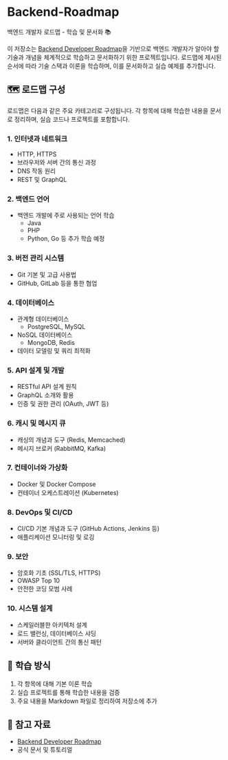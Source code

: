 # Backend-Roadmap  
백엔드 개발자 로드맵 - 학습 및 문서화 📚  

이 저장소는 [Backend Developer Roadmap](https://roadmap.sh/backend)을 기반으로 백엔드 개발자가 알아야 할 기술과 개념을 체계적으로 학습하고 문서화하기 위한 프로젝트입니다. 로드맵에 제시된 순서에 따라 기술 스택과 이론을 학습하며, 이를 문서화하고 실습 예제를 추가합니다.  

## 🗺️ 로드맵 구성  
로드맵은 다음과 같은 주요 카테고리로 구성됩니다. 각 항목에 대해 학습한 내용을 문서로 정리하며, 실습 코드나 프로젝트를 포함합니다.  

### 1. **인터넷과 네트워크**  
- HTTP, HTTPS  
- 브라우저와 서버 간의 통신 과정  
- DNS 작동 원리  
- REST 및 GraphQL  

### 2. **백엔드 언어**  
- 백엔드 개발에 주로 사용되는 언어 학습  
  - Java  
  - PHP  
  - Python, Go 등 추가 학습 예정  

### 3. **버전 관리 시스템**  
- Git 기본 및 고급 사용법  
- GitHub, GitLab 등을 통한 협업  

### 4. **데이터베이스**  
- 관계형 데이터베이스  
  - PostgreSQL, MySQL  
- NoSQL 데이터베이스  
  - MongoDB, Redis  
- 데이터 모델링 및 쿼리 최적화  

### 5. **API 설계 및 개발**  
- RESTful API 설계 원칙  
- GraphQL 소개와 활용  
- 인증 및 권한 관리 (OAuth, JWT 등)  

### 6. **캐시 및 메시지 큐**  
- 캐싱의 개념과 도구 (Redis, Memcached)  
- 메시지 브로커 (RabbitMQ, Kafka)  

### 7. **컨테이너와 가상화**  
- Docker 및 Docker Compose  
- 컨테이너 오케스트레이션 (Kubernetes)  

### 8. **DevOps 및 CI/CD**  
- CI/CD 기본 개념과 도구 (GitHub Actions, Jenkins 등)  
- 애플리케이션 모니터링 및 로깅  

### 9. **보안**  
- 암호화 기초 (SSL/TLS, HTTPS)  
- OWASP Top 10  
- 안전한 코딩 모범 사례  

### 10. **시스템 설계**  
- 스케일러블한 아키텍처 설계  
- 로드 밸런싱, 데이터베이스 샤딩  
- 서버와 클라이언트 간의 통신 패턴  

## 📖 학습 방식  
1. 각 항목에 대해 기본 이론 학습  
2. 실습 프로젝트를 통해 학습한 내용을 검증  
3. 주요 내용을 Markdown 파일로 정리하여 저장소에 추가  

## 🔗 참고 자료  
- [Backend Developer Roadmap](https://roadmap.sh/backend)  
- 공식 문서 및 튜토리얼  
